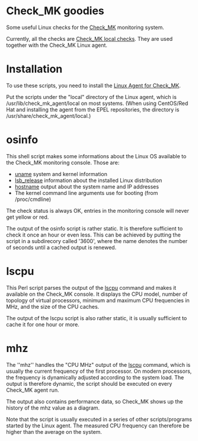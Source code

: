 Check_MK goodies
================

Some useful Linux checks for the [Check_MK](https://mathias-kettner.de) monitoring system.

Currently, all the checks are [Check_MK local checks](https://mathias-kettner.de/cms_localchecks.html).
They are used together with the Check_MK Linux agent.

Installation
============

To use these scripts, you need to install the
[Linux Agent for Check_MK](https://mathias-kettner.de/cms_agent_linux.html).

Put the scripts under the "local" directory of the Linux agent, which is
/usr/lib/check_mk_agent/local on most systems. (When using CentOS/Red Hat and
installing the agent from the EPEL repositories, the directory is
/usr/share/check_mk_agent/local.)

osinfo
======

This shell script makes some informations about the Linux OS available to
the Check_MK monitoring console. Those are:

  * [uname](https://linux.die.net/man/1/uname) system and kernel information
  * [lsb_release](https://linux.die.net/man/1/lsb_release) information about the
    installed Linux distribution
  * [hostname](http://man7.org/linux/man-pages/man1/hostname.1.html) output
    about the system name and IP addresses
  * The kernel command line arguments use for booting (from /proc/cmdline)

The check status is always OK, entries in the monitoring console will never
get yellow or red.

The output of the osinfo script is rather static. It is therefore sufficient
to check it once an hour or even less. This can be achieved by putting the
script in a subdirecory called '3600', where the name denotes the number
of seconds until a cached output is renewed.

lscpu
=====

This Perl script parses the output of the [lscpu](https://linux.die.net/man/1/lscpu)
command and makes it available on the Check_MK console. It displays the
CPU model, number of topology of virtual processors, minimum and maximum
CPU frequencies in MHz, and the size of the CPU caches.

The output of the lscpu script is also rather static, it is usually sufficient
to cache it for one hour or more.

mhz
===

The ''mhz'' handles the "CPU MHz" output of the [lscpu](https://linux.die.net/man/1/lscpu)
command, which is usually the current frequency of the first processor. On modern
processors, the frequency is dynamically adjusted according to the system load.
The output is therefore dynamic, the script should be executed on every Check_MK
agent run.

The output also contains performance data, so Check_MK shows up the history
of the mhz value as a diagram.

Note that the script is usually executed in a series of other scripts/programs
started by the Linux agent. The measured CPU frequency can therefore be higher
than the average on the system.

